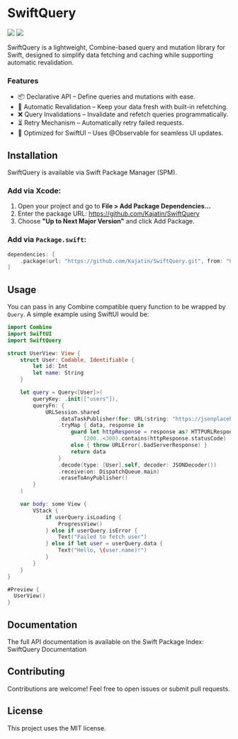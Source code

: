 # SwiftQuery

[![](https://img.shields.io/endpoint?url=https%3A%2F%2Fswiftpackageindex.com%2Fapi%2Fpackages%2FKajatin%2FSwiftQuery%2Fbadge%3Ftype%3Dswift-versions)](https://swiftpackageindex.com/Kajatin/SwiftQuery)
[![](https://img.shields.io/endpoint?url=https%3A%2F%2Fswiftpackageindex.com%2Fapi%2Fpackages%2FKajatin%2FSwiftQuery%2Fbadge%3Ftype%3Dplatforms)](https://swiftpackageindex.com/Kajatin/SwiftQuery)

SwiftQuery is a lightweight, Combine-based query and mutation library for Swift,
designed to simplify data fetching and caching while supporting automatic revalidation.

### Features

- 📦 Declarative API – Define queries and mutations with ease.
- 🔄 Automatic Revalidation – Keep your data fresh with built-in refetching.
- ❌ Query Invalidations – Invalidate and refetch queries programmatically.
- ⏳ Retry Mechanism – Automatically retry failed requests.
- 🚀 Optimized for SwiftUI – Uses @Observable for seamless UI updates.

## Installation

SwiftQuery is available via Swift Package Manager (SPM).

### Add via Xcode:

1. Open your project and go to **File > Add Package Dependencies...**
1. Enter the package URL: https://github.com/Kajatin/SwiftQuery
1. Choose **"Up to Next Major Version"** and click Add Package.

### Add via `Package.swift`:

```swift
dependencies: [
    .package(url: "https://github.com/Kajatin/SwiftQuery.git", from: "0.1.0")
]
```

## Usage

You can pass in any Combine compatible query function to be wrapped by `Query`.
A simple example using SwiftUI would be:

```swift
import Combine
import SwiftUI
import SwiftQuery

struct UserView: View {
    struct User: Codable, Identifiable {
        let id: Int
        let name: String
    }

    let query = Query<[User]>(
        queryKey: .init(["users"]),
        queryFn: {
            URLSession.shared
                .dataTaskPublisher(for: URL(string: "https://jsonplaceholder.typicode.com/users")!)
                .tryMap { data, response in
                    guard let httpResponse = response as? HTTPURLResponse,
                        (200..<300).contains(httpResponse.statusCode)
                    else { throw URLError(.badServerResponse) }
                    return data
                }
                .decode(type: [User].self, decoder: JSONDecoder())
                .receive(on: DispatchQueue.main)
                .eraseToAnyPublisher()
        }
    )

    var body: some View {
        VStack {
            if userQuery.isLoading {
                ProgressView()
            } else if userQuery.isError {
                Text("Failed to fetch user")
            } else if let user = userQuery.data {
                Text("Hello, \(user.name)!")
            }
        }
    }
}

#Preview {
  UserView()
}
```

## Documentation

The full API documentation is available on the Swift Package Index: SwiftQuery Documentation

## Contributing

Contributions are welcome! Feel free to open issues or submit pull requests.

## License

This project uses the MIT license.
